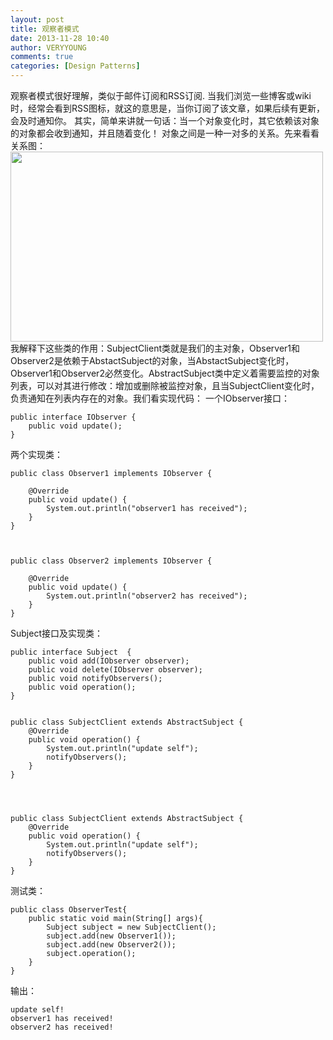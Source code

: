 ```yaml
---
layout: post
title: 观察者模式
date: 2013-11-28 10:40
author: VERYYOUNG
comments: true
categories: [Design Patterns]
---
```

观察者模式很好理解，类似于邮件订阅和RSS订阅.
当我们浏览一些博客或wiki时，经常会看到RSS图标，就这的意思是，当你订阅了该文章，如果后续有更新，会及时通知你。
其实，简单来讲就一句话：当一个对象变化时，其它依赖该对象的对象都会收到通知，并且随着变化！
对象之间是一种一对多的关系。先来看看关系图：
<a href="http://veryyoung.u.qiniudn.com/7niu_uml.png"><img src="http://veryyoung.u.qiniudn.com/7niu_uml.png" alt="" title="uml" width="500" height="304" class="alignnone size-medium wp-image-92" /></a>
我解释下这些类的作用：SubjectClient类就是我们的主对象，Observer1和Observer2是依赖于AbstactSubject的对象，当AbstactSubject变化时，Observer1和Observer2必然变化。AbstractSubject类中定义着需要监控的对象列表，可以对其进行修改：增加或删除被监控对象，且当SubjectClient变化时，负责通知在列表内存在的对象。我们看实现代码：
一个IObserver接口：

	public interface IObserver {
	    public void update();
	}


两个实现类：

	public class Observer1 implements IObserver {
	
	    @Override
	    public void update() {
	        System.out.println("observer1 has received");
	    }
	}



	public class Observer2 implements IObserver {
	
	    @Override
	    public void update() {
	        System.out.println("observer2 has received");
	    }
	}


Subject接口及实现类：

	public interface Subject  {
	    public void add(IObserver observer);
	    public void delete(IObserver observer);
	    public void notifyObservers();
	    public void operation();
	}


	public class SubjectClient extends AbstractSubject {
	    @Override
	    public void operation() {
	        System.out.println("update self");
	        notifyObservers();
	    }
	}




	public class SubjectClient extends AbstractSubject {
	    @Override
	    public void operation() {
	        System.out.println("update self");
	        notifyObservers();
	    }
	}


测试类：

	public class ObserverTest{
	    public static void main(String[] args){
	        Subject subject = new SubjectClient();
	        subject.add(new Observer1());
	        subject.add(new Observer2());
	        subject.operation();
	    }
	}


输出：

	update self!
	observer1 has received!
	observer2 has received!

